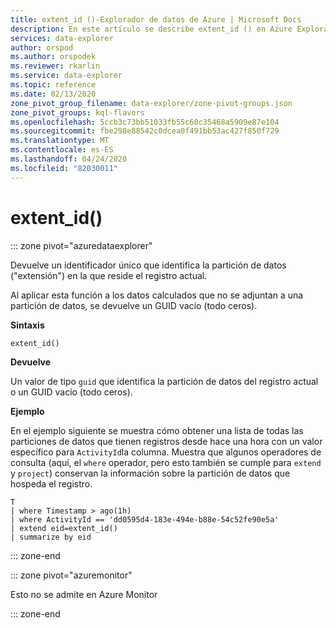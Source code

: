 ```yaml
---
title: extent_id ()-Explorador de datos de Azure | Microsoft Docs
description: En este artículo se describe extent_id () en Azure Explorador de datos.
services: data-explorer
author: orspod
ms.author: orspodek
ms.reviewer: rkarlin
ms.service: data-explorer
ms.topic: reference
ms.date: 02/13/2020
zone_pivot_group_filename: data-explorer/zone-pivot-groups.json
zone_pivot_groups: kql-flavors
ms.openlocfilehash: 5ccb3c73bb51033fb55c60c35468a5909e87e104
ms.sourcegitcommit: fbe298e88542c0dcea0f491bb53ac427f850f729
ms.translationtype: MT
ms.contentlocale: es-ES
ms.lasthandoff: 04/24/2020
ms.locfileid: "82030011"
---
```

# <a name="extent_id"></a>extent_id()

::: zone pivot="azuredataexplorer"

Devuelve un identificador único que identifica la partición de datos ("extensión") en la que reside el registro actual. 

Al aplicar esta función a los datos calculados que no se adjuntan a una partición de datos, se devuelve un GUID vacío (todo ceros).

**Sintaxis**

`extent_id()`

**Devuelve**

Un valor de tipo `guid` que identifica la partición de datos del registro actual o un GUID vacío (todo ceros).

**Ejemplo**

En el ejemplo siguiente se muestra cómo obtener una lista de todas las particiones de datos que tienen registros desde hace una hora con un valor específico para `ActivityId`la columna. Muestra que algunos operadores de consulta (aquí, el `where` operador, pero esto también se cumple para `extend` y `project`) conservan la información sobre la partición de datos que hospeda el registro.

```kusto
T
| where Timestamp > ago(1h)
| where ActivityId == 'dd0595d4-183e-494e-b88e-54c52fe90e5a'
| extend eid=extent_id()
| summarize by eid
```

::: zone-end

::: zone pivot="azuremonitor"

Esto no se admite en Azure Monitor

::: zone-end
